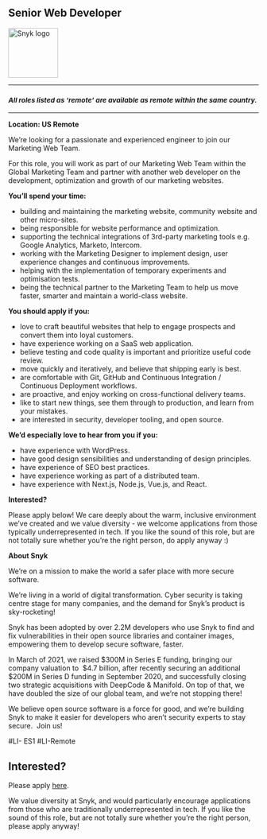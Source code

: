 Senior Web Developer
---

<img src="https://res.cloudinary.com/snyk/image/upload/v1537345894/press-kit/brand/logo-black.png" width="100" alt="Snyk logo" />

<hr>
<h3><em><strong><sub>All roles listed as ‘remote’ are available as remote within the same country.</sub></strong></em></h3>
<hr>
<p><strong>Location: US Remote&nbsp;</strong></p>
<p><span style="font-weight: 400;">We’re looking for a passionate and experienced engineer to join our Marketing Web Team.</span></p>
<p><span style="font-weight: 400;">For this role, you will work as part of our Marketing Web Team within the Global Marketing Team and partner with another web developer on the development, optimization and growth of our marketing websites.</span></p>
<p><strong>You’ll spend your time:</strong></p>
<ul>
<li style="font-weight: 400;"><span style="font-weight: 400;">building and maintaining the marketing website, community website and other micro-sites.</span></li>
<li style="font-weight: 400;"><span style="font-weight: 400;">being responsible for website performance and optimization.</span></li>
<li style="font-weight: 400;"><span style="font-weight: 400;">supporting the technical integrations of 3rd-party marketing tools e.g. Google Analytics, Marketo, Intercom.</span></li>
<li style="font-weight: 400;"><span style="font-weight: 400;">working with the Marketing Designer to implement design, user experience changes and continuous improvements.</span></li>
<li style="font-weight: 400;"><span style="font-weight: 400;">helping with the implementation of temporary experiments and optimisation tests.&nbsp;</span></li>
<li style="font-weight: 400;"><span style="font-weight: 400;">being the technical partner to the Marketing Team to help us move faster, smarter and maintain a world-class website.</span></li>
</ul>
<p><strong>You should apply if you:</strong></p>
<ul>
<li style="font-weight: 400;"><span style="font-weight: 400;">love to craft beautiful websites that help to engage prospects and convert them into loyal customers.</span></li>
<li style="font-weight: 400;"><span style="font-weight: 400;">have experience working on a SaaS web application.</span></li>
<li style="font-weight: 400;"><span style="font-weight: 400;">believe testing and code quality is important and prioritize useful code review.</span></li>
<li style="font-weight: 400;"><span style="font-weight: 400;">move quickly and iteratively, and believe that shipping early is best.</span></li>
<li style="font-weight: 400;"><span style="font-weight: 400;">are comfortable with Git, GitHub and Continuous Integration / Continuous Deployment workflows.</span></li>
<li style="font-weight: 400;"><span style="font-weight: 400;">are proactive, and enjoy working on cross-functional delivery teams.</span></li>
<li style="font-weight: 400;"><span style="font-weight: 400;">like to start new things, see them through to production, and learn from your mistakes.</span></li>
<li style="font-weight: 400;"><span style="font-weight: 400;">are interested in security, developer tooling, and open source.</span></li>
</ul>
<p><strong>We’d especially love to hear from you if you:</strong></p>
<ul>
<li style="font-weight: 400;"><span style="font-weight: 400;">have experience with WordPress.</span></li>
<li style="font-weight: 400;"><span style="font-weight: 400;">have good design sensibilities and understanding of design principles.</span></li>
<li style="font-weight: 400;"><span style="font-weight: 400;">have experience of SEO best practices.</span></li>
<li style="font-weight: 400;"><span style="font-weight: 400;">have experience working as part of a distributed team.</span></li>
<li style="font-weight: 400;"><span style="font-weight: 400;">have experience with Next.js, Node.js, Vue.js, and React.</span></li>
</ul>
<p><strong>Interested?</strong></p>
<p><span style="font-weight: 400;">Please apply below! We care deeply about the warm, inclusive environment we’ve created and we value diversity - we welcome applications from those typically underrepresented in tech. If you like the sound of this role, but are not totally sure whether you’re the right person, do apply anyway :)</span></p>
<p><strong>About Snyk</strong></p>
<p><span style="font-weight: 400;">We’re on a mission to make the world a safer place with more secure software.</span></p>
<p><span style="font-weight: 400;">We’re living in a world of digital transformation. Cyber security is taking centre stage for many companies, and the demand for Snyk’s product is sky-rocketing!&nbsp;&nbsp;</span></p>
<p><span style="font-weight: 400;">Snyk has been adopted by over 2.2M developers who use Snyk to find and fix vulnerabilities in their open source libraries and container images, empowering them to develop secure software, faster.</span></p>
<p><span style="font-weight: 400;">In March of 2021, we raised $300M in Series E funding, bringing our company valuation to&nbsp; $4.7 billion, after recently securing an additional $200M in Series D funding in September 2020, and successfully closing two strategic acquisitions with DeepCode &amp; Manifold. On top of that, we have doubled the size of our global team, and we’re not stopping there!&nbsp;&nbsp;</span></p>
<p><span style="font-weight: 400;">We believe open source software is a force for good, and we’re building Snyk to make it easier for developers who aren’t security experts to stay secure.&nbsp; Join us!</span></p>
<p>#LI- ES1 #LI-Remote</p>

Interested?
---

Please apply [here](https://boards.greenhouse.io/snyk/jobs/5228062002#app).

We value diversity at Snyk, and would particularly encourage applications from those who are traditionally underrepresented in tech.
If you like the sound of this role, but are not totally sure whether you’re the right person, please apply anyway!
